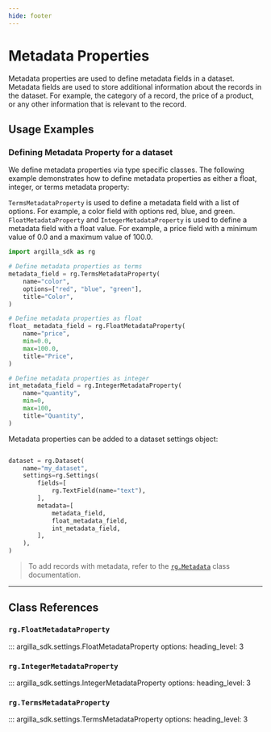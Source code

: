 ```yaml
---
hide: footer
---
```


# Metadata Properties

Metadata properties are used to define metadata fields in a dataset. Metadata fields are used to store additional information about the records in the dataset. For example, the category of a record, the price of a product, or any other information that is relevant to the record.

## Usage Examples

### Defining Metadata Property for a dataset

We define metadata properties via type specific classes. The following example demonstrates how to define metadata properties as either a float, integer, or terms metadata property:

`TermsMetadataProperty` is used to define a metadata field with a list of options. For example, a color field with options red, blue, and green. `FloatMetadataProperty` and `IntegerMetadataProperty` is used to define a metadata field with a float value. For example, a price field with a minimum value of 0.0 and a maximum value of 100.0.


```python
import argilla_sdk as rg

# Define metadata properties as terms
metadata_field = rg.TermsMetadataProperty(
    name="color",
    options=["red", "blue", "green"],
    title="Color",
)

# Define metadata properties as float
float_ metadata_field = rg.FloatMetadataProperty(
    name="price",
    min=0.0,
    max=100.0,
    title="Price",
)

# Define metadata properties as integer
int_metadata_field = rg.IntegerMetadataProperty(
    name="quantity",
    min=0,
    max=100,
    title="Quantity",
)
```

Metadata properties can be added to a dataset settings object:

```python

dataset = rg.Dataset(
    name="my_dataset",
    settings=rg.Settings(
        fields=[
            rg.TextField(name="text"),
        ],
        metadata=[
            metadata_field,
            float_metadata_field,
            int_metadata_field,
        ],
    ),
)
```

> To add records with metadata, refer to the [`rg.Metadata`](../records/metadata.md) class documentation.

---

## Class References

### `rg.FloatMetadataProperty`

::: argilla_sdk.settings.FloatMetadataProperty
    options:
        heading_level: 3

### `rg.IntegerMetadataProperty`

::: argilla_sdk.settings.IntegerMetadataProperty
    options:
        heading_level: 3

### `rg.TermsMetadataProperty`

::: argilla_sdk.settings.TermsMetadataProperty
    options:
        heading_level: 3